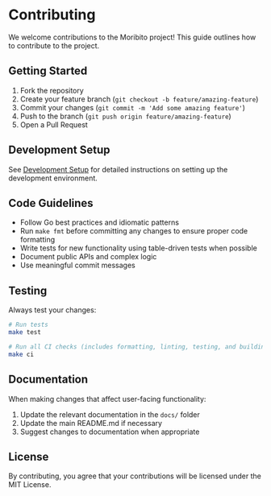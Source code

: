# Contributing

We welcome contributions to the Moribito project! This guide outlines how to contribute to the project.

## Getting Started

1. Fork the repository
2. Create your feature branch (`git checkout -b feature/amazing-feature`)
3. Commit your changes (`git commit -m 'Add some amazing feature'`)
4. Push to the branch (`git push origin feature/amazing-feature`)
5. Open a Pull Request

## Development Setup

See [Development Setup](development.md) for detailed instructions on setting up the development environment.

## Code Guidelines

- Follow Go best practices and idiomatic patterns
- Run `make fmt` before committing any changes to ensure proper code formatting
- Write tests for new functionality using table-driven tests when possible
- Document public APIs and complex logic
- Use meaningful commit messages

## Testing

Always test your changes:

```bash
# Run tests
make test

# Run all CI checks (includes formatting, linting, testing, and building)
make ci
```

## Documentation

When making changes that affect user-facing functionality:

1. Update the relevant documentation in the `docs/` folder
2. Update the main README.md if necessary
3. Suggest changes to documentation when appropriate

## License

By contributing, you agree that your contributions will be licensed under the MIT License.